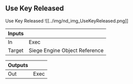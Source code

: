 ## Use Key Released
Use Key Released
![[../img/nd_img_UseKeyReleased.png]]

|Inputs||
|--|--|
| In | Exec |
| Target | Siege Engine Object Reference |

|Outputs||
|--|--|
| Out | Exec |

